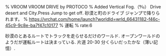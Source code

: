 % VROOM VROOM DRIVE by PROTOCO
% Added Vertical Fog․（9⁄12） Drive desert and City․Press Jump to get off․ 砂漠と町のドライブ ジャンプで降りられます。
% https://vrchat.com/home/launch?worldId=wrld_66431182-f46c-45c9-9c8e-ba7f47c10177
% 運転
% rate:6

砂漠のとあるルートでトラックを走らせるだけのワールド.
オープンワールドのようだが運転ルートは決まっている.
片道 20-30 分くらいだったかな（薄い記憶）.
